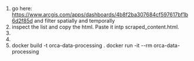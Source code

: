 1. go here: https://www.arcgis.com/apps/dashboards/4b8f2ba307684cf597617bf1b6d2f85d and filter spatially and temporally
2. inspect the list and copy the html. Paste it intp scraped_content.html.
3. 
4. 
5. docker build -t orca-data-processing .
docker run -it --rm orca-data-processing